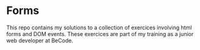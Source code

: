 # Forms
This repo contains my solutions to a collection of exercices 
involving html forms and DOM events. These exercices are part
of my training as a junior web developer at BeCode.
